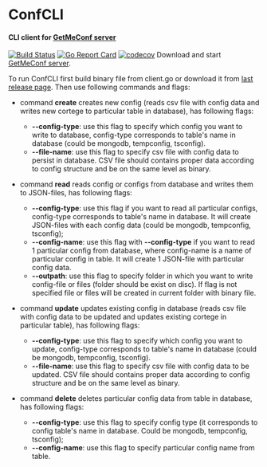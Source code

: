 # ConfCLI
#### CLI client for [GetMeConf server](https://github.com/YAWAL/GetMeConf)

[![Build Status](https://travis-ci.org/YAWAL/ConfCLI.svg?branch=master)](https://travis-ci.org/YAWAL/ConfCLI) [![Go Report Card](https://goreportcard.com/badge/github.com/YAWAL/ConfCLI)](https://goreportcard.com/report/github.com/YAWAL/ConfCLI) [![codecov](https://codecov.io/gh/YAWAL/ConfCLI/branch/master/graph/badge.svg)](https://codecov.io/gh/YAWAL/ConfCLI)
Download and start [GetMeConf server](https://github.com/YAWAL/GetMeConf).

To run ConfCLI first build binary file from client.go or download it from [last release page](https://github.com/YAWAL/ConfCLI/releases/tag/v.3.0.0). Then use following commands and flags:

- command **create** creates new config (reads csv file with config data and
writes new cortege to particular table in database), has following flags:
  - **--config-type**: use this flag to specify which config you want to
  write to database, config-type corresponds to table's name in database
  (could be mongodb, tempconfig, tsconfig).
  - **--file-name**: use this flag to specify csv file with config data
  to persist in database. CSV file should contains proper data according
   to config structure and be on the same level as binary.



- command **read** reads config or configs from database and writes them to JSON-files, has following flags:
  - **--config-type**: use this flag if you want to read all particular configs,
  config-type corresponds to table's name in database. It will create JSON-files with each  config data
  (could be mongodb, tempconfig, tsconfig);
  - **--config-name**: use this flag with **--config-type** 
if you want to read 1 particular config from database,
 where config-name is a name of particular config in table.
  It will create 1 JSON-file with particular config data.
  - **--outpath**: use this flag to specify folder in which you want to write config-file or files
   (folder should be exist on disc). If flag is not specified file or files will be created in current folder with
   binary file.
  
- command **update** updates existing config in database
 (reads csv file with config data to be updated and
 updates existing cortege in particular table), has following flags:
  - **--config-type**: use this flag to specify which config you want to
  update, config-type corresponds to table's name in database
  (could be mongodb, tempconfig, tsconfig).
  - **--file-name**: use this flag to specify csv file with config data
  to be updated. CSV file should contains proper data according
   to config structure and be on the same level as binary.



- command **delete** deletes particular config data from table in database, has
following flags:

  - **--config-type**: use this flag to specify config type
  (it corresponds to config table's name in database. Could be mongodb, tempconfig, tsconfig);
  - **--config-name**: use this flag to specify particular config name from table.


